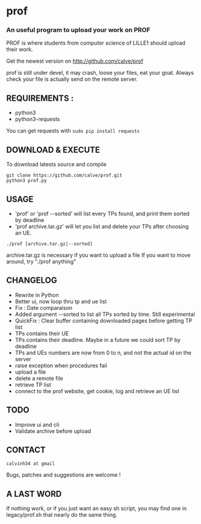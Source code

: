prof
====

### An useful program to upload your work on PROF

PROF is where students from computer science of LILLE1 should upload their work.

Get the newest version on http://github.com/calve/prof

prof is still under devel, it may crash, loose your files, eat your goat.
Always check your file is actually send on the remote server.


## REQUIREMENTS :

 * python3
 * python3-requests

You can get requests with ``sudo pip install requests``

## DOWNLOAD & EXECUTE

To download latests source and compile

    git clone https://github.com/calve/prof.git
    python3 prof.py


## USAGE

   * 'prof' or 'prof --sorted' will list every TPs found, and print them sorted by deadline
   * 'prof archive.tar.gz' will let you list and delete your TPs after choosing an UE.

    ./prof [archive.tar.gz|--sorted]

archive.tar.gz is necessary if you want to upload a file
If you want to move around, try "./prof anything"

## CHANGELOG

 - Rewrite in Python
 - Better ui, now loop thru tp and ue list
 - Fix : Date comparaison
 - Added argument --sorted to list all TPs sorted by time. Still experimental
 - QuickFix : Clear buffer containing downloaded pages before getting TP list
 - TPs contains their UE
 - TPs contains their deadline. Maybe in a future we could sort TP by deadline
 - TPs and UEs numbers are now from 0 to n, and not the actual id on the server
 - raise exception when procedures fail
 - upload a file
 - delete a remote file
 - retrieve TP list
 - connect to the prof website, get cookie, log and retrieve an UE list

## TODO

  - Improve ui and cli
  - Validate archive before upload

## CONTACT

    calvinh34 at gmail

Bugs, patches and suggestions are welcome !

## A LAST WORD
If nothing work, or if you just want an easy sh script, you may find one in legacy/prof.sh that nearly do the same thing.
